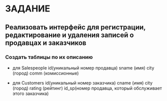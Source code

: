 # ЗАДАНИЕ
<h2>Реализовать интерфейс для регистрации, редактирование и удаления записей о продавцах и заказчиков</h2>
<h3>Создать таблицы  по их описанию</h3>

- для Salespeople
id(уникальный номер продавца)
sname (имя)
city (город)
comm (комиссионные)

- для Customers
id(уникальный номер заказчика)
cname (имя)
city (город)
rating (рейтинг)
id_sp(номер продавца, который обслуживает этого заказчика)
